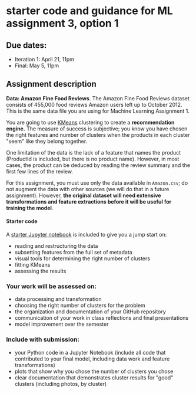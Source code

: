 # starter code and guidance for ML assignment 3, option 1

## Due dates:

* Iteration 1: April 21, 11pm  
* Final: May 5, 11pm  

## Assignment description 

**Data: Amazon Fine Food Reviews**. The Amazon Fine Food Reviews dataset consists of 455,000 food reviews Amazon users left up to October 2012. This is the same data file you are using for Machine Learning Assignment 1.   


You are going to use [KMeans](http://scikit-learn.org/stable/modules/generated/sklearn.cluster.KMeans.html) clustering to create a **recommendation engine.** The measure of success is subjective; you know you have chosen the right features and number of clusters when the products in each cluster "seem" like they belong together. 

One limitation of the data is the lack of a feature that names the product (ProductId is included, but there is no product name). However, in most cases, the product can be deduced by reading the review summary and the first few lines of the review. 

For this assignment, you must use only the data available in `Amazon.csv`; do not augment the data with other sources (we will do that in a future assignment). However, **the original dataset will need extensive transformations and feature extractions before it will be useful for training the model**. 

#### Starter code

A [starter Jupyter notebook](https://github.com/visualizedata/ml/blob/master/ML_assignment_3/option_1/kmeans_amazon.ipynb) is included to give you a jump start on:  

* reading and restructuring the data  
* subsetting features from the full set of metadata  
* visual tools for determining the right number of clusters  
* fitting KMeans  
* assessing the results  

### Your work will be assessed on: 

* data processing and transformation  
* choosing the right number of clusters for the problem  
* the organization and documentation of your GitHub repository  
* communication of your work in class reflections and final presentations  
* model improvement over the semester

### Include with submission: 

* your Python code in a Jupyter Notebook (include all code that contributed to your final model, including data work and feature transformations)  
* plots that show why you chose the number of clusters you chose  
* clear documentation that demonstrates cluster results for "good" clusters (including photos, by cluster)
